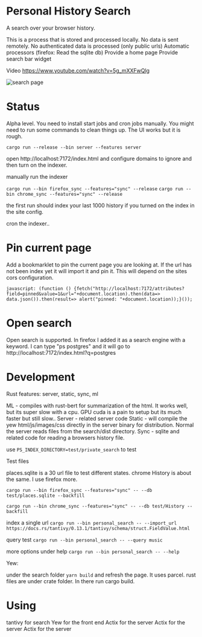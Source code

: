 # Personal History Search

A search over your browser history.

This is a process that is stored and processed locally.
No data is sent remotely.
No authenticated data is processed (only public urls)
Automatic processors (firefox: Read the sqlite db)
Provide a home page
Provide search bar widget

Video https://www.youtube.com/watch?v=5g_mXXFwQlg

![search page](https://raw.githubusercontent.com/sbeckeriv/personal_search/master/images/example.png)

# Status

Alpha level. You need to install start jobs and cron jobs manually. You might need to run some commands to clean things up. The UI works but it is rough.

`cargo run --release --bin server --features server`

open http://localhost:7172/index.html and configure domains to ignore and then turn on the indexer.

manually run the indexer

`cargo run --bin firefox_sync --features="sync" --release`
`cargo run --bin chrome_sync --features="sync" --release`

the first run should index your last 1000 history if you turned on the index in the site config.

cron the indexer..

# Pin current page

Add a bookmarklet to pin the current page you are looking at. If the url has not been index yet it will import it and pin it. This will depend on the sites cors configuration.

```
javascript: (function () {fetch("http://localhost:7172/attributes?field=pinned&value=1&url="+document.location).then(data=> data.json()).then(result=> alert("pinned: "+document.location));}());
```

# Open search

Open search is supported. In firefox I added it as a search engine with a keyword. I can type "ps postgres" and it will go to http://localhost:7172/index.html?q=postgres

# Development
Rust features: server, static, sync, ml

ML - compiles with rust-bert for summarization of the html. It works well, but its super slow with a cpu. GPU cuda is a pain to setup but its much faster but still slow..
Server - related server code
Static - will compile the yew html/js/images/css directly in the server binary for distribution. Normal the server reads files from the search/dist directory.
Sync - sqlite  and related code for reading a browsers history file.

use `PS_INDEX_DIRECTORY=test/private_search` to test

Test files

places.sqlite is a 30 url file to test different states. chrome History is about the same. I use firefox more.

`cargo run --bin firefox_sync --features="sync" -- --db test/places.sqlite --backfill`

`cargo run --bin chrome_sync --features="sync" -- --db test/History --backfill`

index a single url
`cargo run --bin personal_search -- --import_url https://docs.rs/tantivy/0.13.1/tantivy/schema/struct.FieldValue.html`

query test
`cargo run --bin personal_search -- --query music`

more options under help
`cargo run --bin personal_search -- --help`

Yew:

under the search folder `yarn build` and refresh the page. It uses parcel. rust files are under crate folder. In there run cargo build.

# Using

tantivy for search
Yew for the front end
Actix for the server
Actix for the server
Actix for the server
